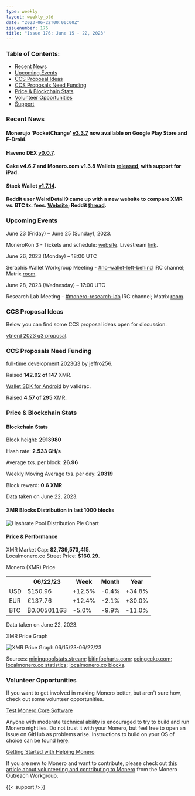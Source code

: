 ```yaml
---
type: weekly
layout: weekly_old
date: "2023-06-22T00:00:00Z"
issuenumber: 176
title: "Issue 176: June 15 - 22, 2023"
---
```


<h3>Table of Contents:</h3>
<ul class="contents">
    <li><a href="#news">Recent News</a></li>
    <li><a href="#events">Upcoming Events</a></li>
    <li><a href="#ideas">CCS Proposal Ideas</a></li>
    <li><a href="#proposals">CCS Proposals Need Funding</a></li>
    <li><a href="#stats">Price & Blockchain Stats</a></li>
    <li><a href="#volunteer">Volunteer Opportunities</a></li>
    <li><a href="#support">Support</a></li>
</ul>

<h3 id="news">Recent News</h3>

<div class="newsbyte">
    <h4>Monerujo 'PocketChange' <a href="https://github.com/m2049r/xmrwallet/releases/tag/v3.3.7" target="_blank">v3.3.7</a> now available on Google Play Store and F-Droid.</h4>
</div>

<div class="newsbyte">
    <h4>Haveno DEX <a href="https://github.com/haveno-dex/haveno/releases/tag/v0.0.7" target="_blank">v0.0.7</a>.</h4>
</div>

<div class="newsbyte">
    <h4>Cake v4.6.7 and Monero.com v1.3.8 Wallets <a href="https://github.com/cake-tech/cake_wallet/releases/tag/v4.6.7" target="_blank">released</a>, with support for iPad.</h4>
</div>

<div class="newsbyte">
    <h4>Stack Wallet <a href="https://github.com/cypherstack/stack_wallet/releases/tag/build_180" target="_blank">v1.7.14</a>.</h4>
</div>

<div class="newsbyte">
    <h4>Reddit user WeirdDetail9 came up with a new website to compare XMR vs. BTC tx. fees. <a href="https://monero-bitcoin-fees.vercel.app/" target="_blank">Website</a>; Reddit <a href="https://teddit.adminforge.de/r/Monero/comments/14enu9e/i_made_a_website_highlighting_moneros_lower_fees/" target="_blank">thread</a>.</h4>
</div>

<h3 id="events">Upcoming Events</h3>

<div class="event">
    <p class="date">June 23 (Friday) – June 25 (Sunday), 2023.</p>
    <p>MoneroKon 3 - Tickets and schedule: <a href="https://monerokon.com/" target="_blank">website</a>. Livestream <a href="https://live.monerokon.com/" target="_blank">link</a>.</p>
</div>

<div class="event">
    <p class="date" markdown="1">June 26, 2023 (Monday) – 18:00 UTC</p>
    <p markdown="1">Seraphis Wallet Workgroup Meeting - <a href="irc://irc.libera.chat/#no-wallet-left-behind" target="_blank">#no-wallet-left-behind</a> IRC channel; Matrix <a href="https://matrix.to/#/#no-wallet-left-behind:monero.social" target="_blank">room</a>.</p>
</div>

<div class="event">
    <p class="date" markdown="1">June 28, 2023 (Wednesday) – 17:00 UTC</p>
    <p markdown="1">Research Lab Meeting - <a href="irc://irc.libera.chat/#monero-research-lab" target="_blank">#monero-research-lab</a> IRC channel; Matrix <a href="https://matrix.to/#/#monero-research-lab:monero.social" target="_blank">room</a>.</p>
</div>

<h3 id="ideas">CCS Proposal Ideas</h3>

<p>Below you can find some CCS proposal ideas open for discussion.</p>

<div class="proposal">
<p><a href="https://repo.getmonero.org/monero-project/ccs-proposals/-/merge_requests/391" target="_blank">vtnerd 2023 q3 proposal</a>.</p>
</div>

<h3 id="proposals">CCS Proposals Need Funding</h3>

<div class="proposal">
    <p><a href="https://ccs.getmonero.org/proposals/jeffro256-full-time-2023Q3.html" target="_blank">full-time development 2023Q3</a> by jeffro256.</p>
    <p>Raised <b>142.92 of 147</b> XMR.</p>
</div>

<div class="proposal">
    <p><a href="https://ccs.getmonero.org/proposals/vd-wallet-sdk-android.html" target="_blank">Wallet SDK for Android</a> by valldrac.</p>
    <p>Raised <b>4.57 of 295</b> XMR.</p>
</div>

<h3 id="stats">Price & Blockchain Stats</h3>

<h4 class="stat">Blockchain Stats</h4>

<div class="bcstats">
    <p>Block height: <b>2913980</b></p>
    <p>Hash rate: <b>2.533 GH/s</b></p>
    <p>Average txs. per block: <b>26.96</b></p>
    <p>Weekly Moving Average txs. per day: <b>20319</b></p>
    <p>Block reward: <b>0.6 XMR</b></p>
</div>
<p class="note">Data taken on June 22, 2023.</p>

<h4 class="stat">XMR Blocks Distribution in last 1000 blocks</h4>
<p><img src="/img/hashrate-pool-distribution-0622.png" alt="Hashrate Pool Distribution Pie Chart"/></p>

<h4 class="stat" id="price-stat">Price & Performance</h4>

<div class="price-intro">XMR Market Cap: <b>$2,739,573,415</b>.<br/>Localmonero.co Street Price: <b>$160.29</b>.</div>

<p class="table-title">Monero (XMR) Price</p>
<table class="price-table">
  <tr class="row1">
    <th></th>
    <th>06/22/23</th>
    <th>Week</th>
    <th>Month</th>
    <th>Year</th>
  </tr>
  <tr>
    <td data-th="XMR to">USD</td>
    <td data-th="06/22/23">$150.96</td>
    <td data-th="Week" class="green">+12.5%</td>
    <td data-th="Month" class="red">-0.4%</td>
    <td data-th="Year" class="green">+34.8%</td>
  </tr>
  <tr class="row3">
    <td data-th="XMR to">EUR</td>
    <td data-th="06/22/23">€137.76</td>
    <td data-th="Week" class="green">+12.4%</td>
    <td data-th="Month" class="red">-2.1%</td>
    <td data-th="Year" class="green">+30.0%</td>
  </tr>
  <tr>
    <td data-th="XMR to">BTC</td>
    <td data-th="06/22/23">₿0.00501163</td>
    <td data-th="Week" class="red">-5.0%</td>
    <td data-th="Month" class="red">-9.9%</td>
    <td data-th="Year" class="red">-11.0%</td>
  </tr>
</table>
<p class="note">Data taken on June 22, 2023.</p>

<p class="table-title">XMR Price Graph</p>

![XMR Price Graph 06/15/23-06/22/23](/img/weekly-chart-0622.png "XMR Price Graph 06/15/23-06/22/23")

Sources: <a href="https://miningpoolstats.stream/monero" target="_blank">miningpoolstats.stream</a>; <a href="https://bitinfocharts.com/monero/" target="_blank">bitinfocharts.com</a>; <a href="https://www.coingecko.com/en/coins/monero" target="_blank">coingecko.com</a>; <a href="https://localmonero.co/statistics" target="_blank">localmonero.co statistics</a>; <a href="https://localmonero.co/blocks" target="_blank">localmonero.co blocks</a>.

<h3 id="volunteer">Volunteer Opportunities</h3>

<p>If you want to get involved in making Monero better, but aren't sure how, check out some volunteer opportunities.</p>

<div class="newsbyte">
    <p class="date"><a href="https://github.com/monero-project/monero" target="_blank">Test Monero Core Software</a></p>
    <p>Anyone with moderate technical ability is encouraged to try to build and run Monero nightlies. Do not trust it with your Monero, but feel free to open an Issue on GitHub as problems arise. Instructions to build on your OS of choice can be found <a href="https://github.com/monero-project/monero#compiling-monero-from-source" target="_blank">here</a>. </p>
</div>

<div class="newsbyte">
    <p class="date"><a href="https://github.com/monero-project/monero" target="_blank">Getting Started with Helping Monero</a></p>
    <p>If you are new to Monero and want to contribute, please check out <a href="https://www.monerooutreach.org/stories/getting-started-helping-monero.php" target="_blank">this article about volunteering and contributing to Monero</a> from the Monero Outreach Workgroup. </p>
</div>

{{< support />}}

